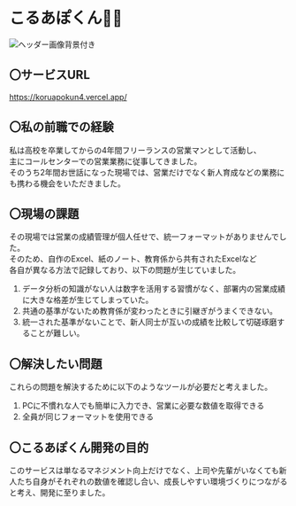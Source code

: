 # こるあぽくん🐤📞
![ヘッダー画像背景付き](https://github.com/user-attachments/assets/d2dca8ad-1580-425e-8bad-246f4cb3eda8)

## 〇サービスURL
https://koruapokun4.vercel.app/

## 〇私の前職での経験
私は高校を卒業してからの4年間フリーランスの営業マンとして活動し、  
主にコールセンターでの営業業務に従事してきました。  
そのうち2年間お世話になった現場では、営業だけでなく新人育成などの業務にも携わる機会をいただきました。  

## 〇現場の課題
その現場では営業の成績管理が個人任せで、統一フォーマットがありませんでした。  
そのため、自作のExcel、紙のノート、教育係から共有されたExcelなど  
各自が異なる方法で記録しており、以下の問題が生じていました。
1. データ分析の知識がない人は数字を活用する習慣がなく、部署内の営業成績に大きな格差が生じてしまっていた。  
2. 共通の基準がないため教育係が変わったときに引継ぎがうまくできない。  
3. 統一された基準がないことで、新人同士が互いの成績を比較して切磋琢磨することが難しい。  

## 〇解決したい問題
これらの問題を解決するために以下のようなツールが必要だと考えました。
1. PCに不慣れな人でも簡単に入力でき、営業に必要な数値を取得できる
2. 全員が同じフォーマットを使用できる

## 〇こるあぽくん開発の目的
このサービスは単なるマネジメント向上だけでなく、上司や先輩がいなくても新人たち自身がそれぞれの数値を確認し合い、成長しやすい環境づくりにつながると考え、開発に至りました。

